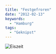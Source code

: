 ```yaml
---
title: "Festgefroren"
date: "2012-02-13"
keywords:
  - "Hamburg"
tags:
  - "Geknipst"
---
```


![Eiszeit](/images/codecandies/20120213-132908.jpg)
